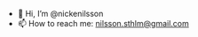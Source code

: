 - 👋 Hi, I’m @nickenilsson
- 📫 How to reach me: nilsson.sthlm@gmail.com

<!---
nickenilsson/nickenilsson is a ✨ special ✨ repository because its `README.md` (this file) appears on your GitHub profile.
You can click the Preview link to take a look at your changes.
--->

